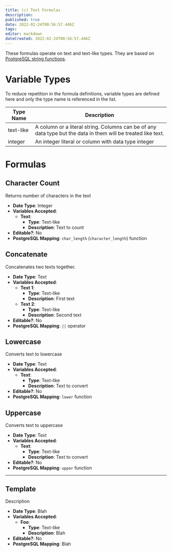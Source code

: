 ```yaml
---
title: (c) Text Formulas
description: 
published: true
date: 2022-02-24T00:56:57.446Z
tags: 
editor: markdown
dateCreated: 2022-02-24T00:56:57.446Z
---
```


These formulas operate on text and text-like types. They are based on [PostgreSQL string functions](https://www.postgresql.org/docs/current/functions-string.html).

# Variable Types
To reduce repetition in the formula definitions, variable types are defined here and only the type name is referenced in the list.

| Type Name | Description |
|-|-|
| text-like | A column or a literal string. Columns can be of any data type but the data in them will be treated like text. |
| integer | An integer literal or column with data type integer |

# Formulas

## Character Count
Returns number of characters in the text

- **Date Type**: Integer
- **Variables Accepted**:
    - **Text**:
        - **Type**: Text-like
        - **Description**: Text to count
- **Editable?**: No
- **PostgreSQL Mapping**: `char_length` (`character_length`) function


## Concatenate
Concatenates two texts together.

- **Date Type**: Text
- **Variables Accepted**:
    - **Text 1**:
        - **Type**: Text-like
        - **Description**: First text
    - **Text 2**:
        - **Type**: Text-like
        - **Description**: Second text
- **Editable?**: No
- **PostgreSQL Mapping**: `||` operator 

## Lowercase
Converts text to lowercase

- **Date Type**: Text
- **Variables Accepted**:
    - **Text**:
        - **Type**: Text-like
        - **Description**: Text to convert
- **Editable?**: No
- **PostgreSQL Mapping**: `lower` function

## Uppercase
Converts text to uppercase

- **Date Type**: Text
- **Variables Accepted**:
    - **Text**:
        - **Type**: Text-like
        - **Description**: Text to convert
- **Editable?**: No
- **PostgreSQL Mapping**: `upper` function

---

## Template
Description

- **Date Type**: Blah
- **Variables Accepted**:
    - **Foo**:
        - **Type**: Text-like
        - **Description**: Blah
- **Editable?**: No
- **PostgreSQL Mapping**: Blah
